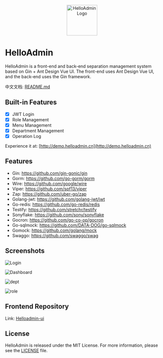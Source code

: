 
<p align="center"><a href="https://demo.helloadmin.cn" target="_blank"><img src="https://raw.githubusercontent.com/heliosker/helloadmin/main/images/logo.png" width="100"  alt="HelloAdmin Logo"></a></p>

# HelloAdmin

HelloAdmin is a front-end and back-end separation management system based on Gin + Ant Design Vue UI. The front-end uses Ant Design Vue UI, and the back-end uses the Gin framework.

中文文档: [README.md](/README.md)

## Built-in Features

- [x] JWT Login
- [x] Role Management
- [x] Menu Management
- [x] Department Management
- [x] Operation Log

Experience it at: [http://demo.helloadmin.cn](http://demo.helloadmin.cn)

## Features

* Gin: https://github.com/gin-gonic/gin
* Gorm: https://github.com/go-gorm/gorm
* Wire: https://github.com/google/wire
* Viper: https://github.com/spf13/viper
* Zap: https://github.com/uber-go/zap
* Golang-jwt: https://github.com/golang-jwt/jwt
* Go-redis: https://github.com/go-redis/redis
* Testify: https://github.com/stretchr/testify
* Sonyflake: https://github.com/sony/sonyflake
* Gocron: https://github.com/go-co-op/gocron
* Go-sqlmock: https://github.com/DATA-DOG/go-sqlmock
* Gomock: https://github.com/golang/mock
* Swaggo: https://github.com/swaggo/swag

## Screenshots

![Login](https://raw.githubusercontent.com/heliosker/helloadmin/main/images/login.png)

![Dashboard](https://raw.githubusercontent.com/heliosker/helloadmin/main/images/dashboard.png)

![dept](https://raw.githubusercontent.com/heliosker/helloadmin/main/images/dept.png)

![role](https://raw.githubusercontent.com/heliosker/helloadmin/main/images/role.png)

## Frontend Repository

Link: [Helloadmin-ui](https://github.com/Lo-c/helloadmin-vue)

## License

HelloAdmin is released under the MIT License. For more information, please see the [LICENSE](LICENSE) file.